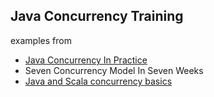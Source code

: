 ## Java Concurrency Training

examples from 
 * [Java Concurrency In Practice](https://github.com/EdwardLee03/Java_Concurrency_In_Practice)
 * Seven Concurrency Model In Seven Weeks
 * [Java and Scala concurrency basics](https://www.ibm.com/developerworks/java/library/j-jvmc1/index.html?ca=drs-)